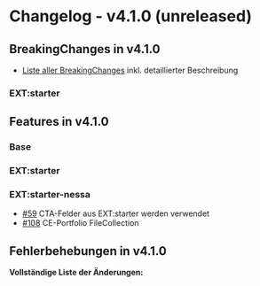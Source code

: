 # Changelog - v4.1.0 (unreleased)

## BreakingChanges in v4.1.0

- [Liste aller BreakingChanges](01_BreakingChanges/v4.1.0) inkl. detaillierter Beschreibung

### EXT:starter



## Features in v4.1.0

### Base



### EXT:starter


### EXT:starter-nessa

- [#59](https://gitlab.com/starterteam/team/base/-/issues/59) CTA-Felder aus EXT:starter werden verwendet
- [#108](https://gitlab.com/starterteam/team/base/-/issues/108) CE-Portfolio FileCollection

## Fehlerbehebungen in v4.1.0

**Vollständige Liste der Änderungen:**
